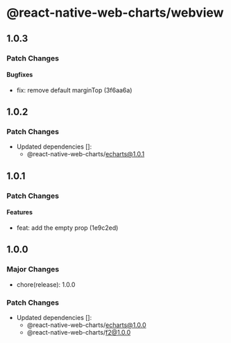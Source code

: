 # @react-native-web-charts/webview

## 1.0.3

### Patch Changes

#### Bugfixes

- fix: remove default marginTop (3f6aa6a)

## 1.0.2

### Patch Changes

- Updated dependencies []:
  - @react-native-web-charts/echarts@1.0.1

## 1.0.1

### Patch Changes

#### Features

- feat: add the empty prop (1e9c2ed)

## 1.0.0

### Major Changes

- chore(release): 1.0.0

### Patch Changes

- Updated dependencies []:
  - @react-native-web-charts/echarts@1.0.0
  - @react-native-web-charts/f2@1.0.0
